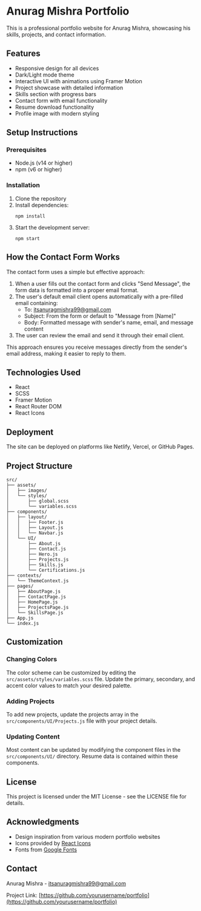# Anurag Mishra Portfolio

This is a professional portfolio website for Anurag Mishra, showcasing his skills, projects, and contact information.

## Features

- Responsive design for all devices
- Dark/Light mode theme
- Interactive UI with animations using Framer Motion
- Project showcase with detailed information
- Skills section with progress bars
- Contact form with email functionality
- Resume download functionality
- Profile image with modern styling

## Setup Instructions

### Prerequisites

- Node.js (v14 or higher)
- npm (v6 or higher)

### Installation

1. Clone the repository
2. Install dependencies:
   ```
   npm install
   ```
3. Start the development server:
   ```
   npm start
   ```

## How the Contact Form Works

The contact form uses a simple but effective approach:

1. When a user fills out the contact form and clicks "Send Message", the form data is formatted into a proper email format.
2. The user's default email client opens automatically with a pre-filled email containing:
   - To: itsanuragmishra99@gmail.com
   - Subject: From the form or default to "Message from [Name]"
   - Body: Formatted message with sender's name, email, and message content
3. The user can review the email and send it through their email client.

This approach ensures you receive messages directly from the sender's email address, making it easier to reply to them.

## Technologies Used

- React
- SCSS
- Framer Motion
- React Router DOM
- React Icons

## Deployment

The site can be deployed on platforms like Netlify, Vercel, or GitHub Pages.

## Project Structure

```
src/
├── assets/
│   ├── images/
│   └── styles/
│       ├── global.scss
│       └── variables.scss
├── components/
│   ├── layout/
│   │   ├── Footer.js
│   │   ├── Layout.js
│   │   └── Navbar.js
│   └── UI/
│       ├── About.js
│       ├── Contact.js
│       ├── Hero.js
│       ├── Projects.js
│       ├── Skills.js
│       └── Certifications.js
├── contexts/
│   └── ThemeContext.js
├── pages/
│   ├── AboutPage.js
│   ├── ContactPage.js
│   ├── HomePage.js
│   ├── ProjectsPage.js
│   └── SkillsPage.js
├── App.js
└── index.js
```

## Customization

### Changing Colors

The color scheme can be customized by editing the `src/assets/styles/variables.scss` file. Update the primary, secondary, and accent color values to match your desired palette.

### Adding Projects

To add new projects, update the projects array in the `src/components/UI/Projects.js` file with your project details.

### Updating Content

Most content can be updated by modifying the component files in the `src/components/UI/` directory. Resume data is contained within these components.

## License

This project is licensed under the MIT License - see the LICENSE file for details.

## Acknowledgments

- Design inspiration from various modern portfolio websites
- Icons provided by [React Icons](https://react-icons.github.io/react-icons/)
- Fonts from [Google Fonts](https://fonts.google.com/)

## Contact

Anurag Mishra - [itsanuragmishra99@gmail.com](mailto:itsanuragmishra99@gmail.com)

Project Link: [https://github.com/yourusername/portfolio](https://github.com/yourusername/portfolio)
